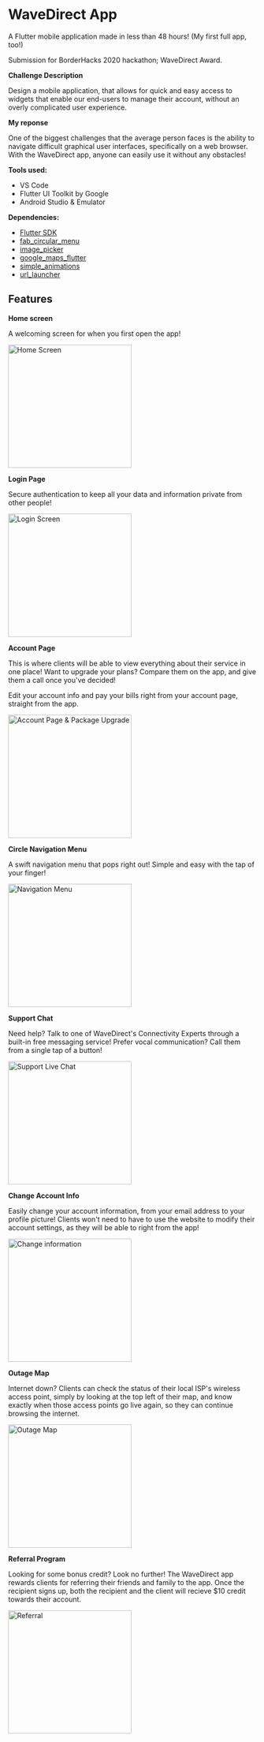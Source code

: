 # WaveDirect App

A Flutter mobile application made in less than 48 hours! (My first full app, too!)

Submission for BorderHacks 2020 hackathon; WaveDirect Award.


**Challenge Description**

Design a mobile application, that allows for quick and easy access to widgets that enable our end-users to manage their account, without an overly complicated user experience.

**My reponse**

One of the biggest challenges that the average person faces is the ability to navigate difficult graphical user interfaces, specifically on a web browser. With the WaveDirect app, anyone can easily use it without any obstacles!

**Tools used:**
- VS Code
- Flutter UI Toolkit by Google
- Android Studio & Emulator

**Dependencies:**
  
- [Flutter SDK](https://flutter.dev/docs/get-started/install)
- [fab_circular_menu](https://pub.dev/packages/fab_circular_menu)
- [image_picker](https://pub.dev/packages/image_picker)
- [google_maps_flutter](https://pub.dev/packages/google_maps_flutter)
- [simple_animations](https://pub.dev/packages/simple_animations)
- [url_launcher](https://pub.dev/packages/url_launcher)

## Features


**Home screen**

A welcoming screen for when you first open the app!

<img src="https://i.imgur.com/rCz5YFD.png" alt="Home Screen" width="250"/>

**Login Page**

Secure authentication to keep all your data and information private from other people!

<img src="https://i.imgur.com/19ntf4C.png" alt="Login Screen" width="250"/>

**Account Page**

This is where clients will be able to view everything about their service in one place! Want to upgrade your plans? Compare them on the app, and give them a call once you've decided!

Edit your account info and pay your bills right from your account page, straight from the app.

<img src="https://i.imgur.com/8iE3vRS.gif" alt="Account Page & Package Upgrade" width="250"/>

**Circle Navigation Menu**

A swift navigation menu that pops right out! Simple and easy with the tap of your finger!

<img src="https://i.imgur.com/Gn31Q6b.gif" alt="Navigation Menu" width="250"/>

**Support Chat**

Need help? Talk to one of WaveDirect's Connectivity Experts through a built-in free messaging service! Prefer vocal communication? Call them from a single tap of a button!

<img src="https://i.imgur.com/Q31f3b7.gif" alt="Support Live Chat" width="250"/>

**Change Account Info**

Easily change your account information, from your email address to your profile picture! Clients won't need to have to use the website to modify their account settings, as they will be able to right from the app!

<img src="https://i.imgur.com/IzaiF4v.gif" alt="Change information" width="250"/>

**Outage Map**

Internet down? Clients can check the status of their local ISP's wireless access point, simply by looking at the top left of their map, and know exactly when those access points go live again, so they can continue browsing the internet.

<img src="https://i.imgur.com/ZnqSSET.gif" alt="Outage Map" width="250"/>

**Referral Program**

Looking for some bonus credit? Look no further! The WaveDirect app rewards clients for referring their friends and family to the app. Once the recipient signs up, both the recipient and the client will recieve $10 credit towards their account.

<img src="https://i.imgur.com/XyoOPGB.gif" alt="Referral" width="250"/>

